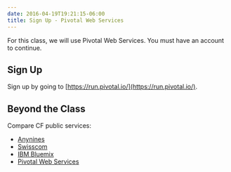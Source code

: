 ```yaml
---
date: 2016-04-19T19:21:15-06:00
title: Sign Up - Pivotal Web Services
---
```


For this class, we will use Pivotal Web Services.  You must have an account to continue.

## Sign Up

Sign up by going to [https://run.pivotal.io/](https://run.pivotal.io/).


## Beyond the Class

Compare CF public services:
  * [Anynines](http://www.anynines.com/)
  * [Swisscom](https://developer.swisscom.com/)
  * [IBM Bluemix](https://console.ng.bluemix.net/)
  * [Pivotal Web Services](https://run.pivotal.io/)
